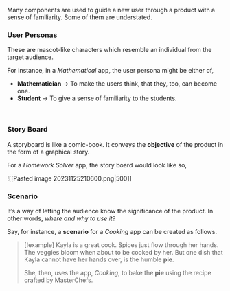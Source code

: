 Many components are used to guide a new user through a product with a sense of familiarity. Some of them are understated.

### User Personas
These are mascot-like characters which resemble an individual from the target audience. 

For instance, in a *Mathematical* app, the user persona might be either of,
* **Mathematician** → To make the users think, that they, too, can become one.
* **Student** → To give a sense of familiarity to the students.

<br>

### Story Board
A storyboard is like a comic-book. It conveys the **objective** of the product in the form of a graphical story. 

For a *Homework Solver* app, the story board would look like so,

![[Pasted image 20231125210600.png|500]]
<br>

### Scenario
It’s a way of letting the audience know the significance of the product. In other words, *where and why to use it*?

Say, for instance, a **scenario** for a *Cooking* app can be created as follows.

>[!example]
>Kayla is a great cook. Spices just flow through her hands. The veggies bloom when about to be cooked by her. But one dish that Kayla cannot have her hands over, is the humble **pie**.  
>
>She, then, uses the app, *Cooking*, to bake the **pie** using the recipe crafted by MasterChefs.

